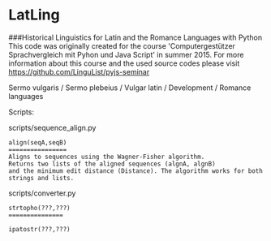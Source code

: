 # LatLing
###Historical Linguistics for Latin and the Romance Languages with Python
This code was originally created for the course 'Computergestützer Sprachvergleich mit Pyhon und Java Script' in summer 2015. For more information about this course and the used source codes please visit https://github.com/LinguList/pyjs-seminar

Sermo vulgaris / Sermo plebeius / Vulgar latin / Development / Romance languages

Scripts:

scripts/sequence_align.py

	align(seqA,seqB)
	================
	Aligns to sequences using the Wagner-Fisher algorithm. 
	Returns two lists of the aligned sequences (algnA, algnB) 
	and the minimum edit distance (Distance). The algorithm works for both strings and lists.

scripts/converter.py

	strtopho(???,???)
	===============

	ipatostr(???,???) 
